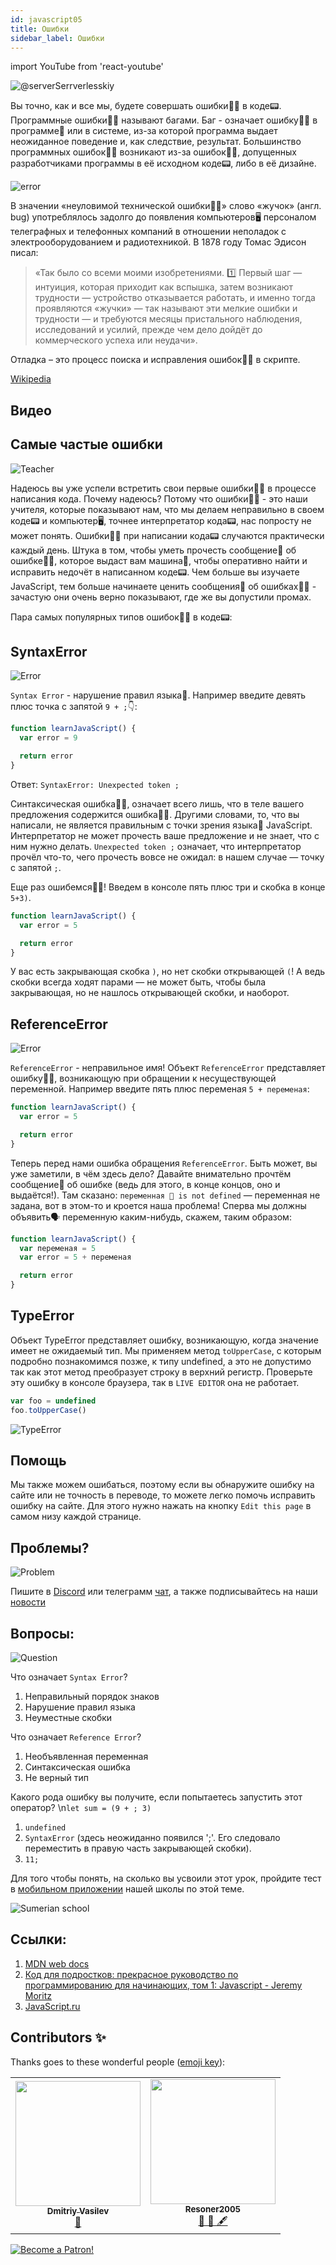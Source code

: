 ```yaml
---
id: javascript05
title: Ошибки
sidebar_label: Ошибки
---
```


import YouTube from 'react-youtube'

![@serverSerrverlesskiy](/img/javascript/headers/05.jpg)

Вы точно, как и все мы, будете совершать ошибки🙅‍♂️ в коде📟. Программные ошибки🙅‍♂️ называют багами. Баг - означает ошибку🙅‍♂️ в программе💾 или в системе, из-за которой программа выдает неожиданное поведение и, как следствие, результат. Большинство программных ошибок🙅‍♂️ возникают из-за ошибок🙅‍♂️, допущенных разработчиками программы в её исходном коде📟, либо в её дизайне.

![error](https://media.giphy.com/media/1VT3UNeWdijUSMpRL4/giphy.gif)

В значении «неуловимой технической ошибки🙅‍♂️» слово «жучок» (англ. bug) употреблялось задолго до появления компьютеров🖥️ персоналом телеграфных и телефонных компаний в отношении неполадок с электрооборудованием и радиотехникой. В 1878 году Томас Эдисон писал:

> «Так было со всеми моими изобретениями. 1️⃣ Первый шаг — интуиция, которая приходит как вспышка, затем возникают трудности — устройство отказывается работать, и именно тогда проявляются «жучки» — так называют эти мелкие ошибки и трудности — и требуются месяцы пристального наблюдения, исследований и усилий, прежде чем дело дойдёт до коммерческого успеха или неудачи».

Отладка – это процесс поиска и исправления ошибок🙅‍♂️ в скрипте.

[Wikipedia](https://ru.wikipedia.org/wiki/Программная_ошибка🙅‍♂️)

## Видео

<YouTube videoId="xJtVop2fAxg" />

## Самые частые ошибки

![Teacher](https://media.giphy.com/media/27c3zdaY6eeIAwp7Qi/giphy.gif)

Надеюсь вы уже успели встретить свои первые ошибки🙅‍♂️ в процессе написания кода. Почему надеюсь? Потому что ошибки🙅‍♂️ - это наши учителя, которые показывают нам, что мы делаем неправильно в своем коде📟 и компьютер🖥️, точнее интерпретатор кода📟, нас попросту не может понять. Ошибки🙅‍♂️ при написании кода📟 случаются практически каждый день. Штука в том, чтобы уметь прочесть сообщение💬 об ошибке🙅‍♂️, которое выдаст вам машина🚗, чтобы оперативно найти и исправить недочёт в написанном коде📟. Чем больше вы изучаете JavaScript, тем больше начинаете ценить сообщения💬 об ошибках🙅‍♂️ - зачастую они очень верно показывают, где же вы допустили промах.

Пара самых популярных типов ошибок🙅‍♂️ в коде📟:

## SyntaxError

![Error](https://media.giphy.com/media/TqiwHbFBaZ4ti/giphy.gif)

`Syntax Error` - нарушение правил языка👅. Например введите ​​​​​девять плюс точка с запятой `9 + ;`👇:

```jsx live
function learnJavaScript() {
  var error = 9

  return error
}
```

Ответ: `SyntaxError: Unexpected token ;`

Cинтаксическая ошибка🙅‍♂️, означает всего лишь, что в теле вашего предложения содержится ошибка🙅‍♂️. Другими словами, то, что вы написали, не является правильным с точки зрения языка👅 JavaScript. Интерпретатор не может прочесть ваше предложение и не знает, что с ним нужно делать. `Unexpected token ;` означает, что интерпретатор прочёл что-то, чего прочесть вовсе не ожидал: в нашем случае — точку с запятой `;`.

Еще раз ошибемся🙅‍♂️!
Введем в консоле пять плюс три и скобка в конце `5+3)`.

```jsx live
function learnJavaScript() {
  var error = 5

  return error
}
```

У вас есть закрывающая скобка `)`, но нет скобки открывающей `(`! А ведь скобки всегда ходят парами — не может быть, чтобы была закрывающая, но не нашлось открывающей скобки, и наоборот.

## ReferenceError

![Error](https://media.giphy.com/media/8L0Pky6C83SzkzU55a/giphy.gif)

`ReferenceError` - неправильное имя! Объект `ReferenceError` представляет ошибку🙅‍♂️, возникающую при обращении к несуществующей переменной. Например введите пять плюс переменая `5 + переменая`:

```jsx live
function learnJavaScript() {
  var error = 5

  return error
}
```

Теперь перед нами ошибка обращения `ReferenceError`. Быть может, вы уже заметили, в чём здесь дело? Давайте внимательно прочтём сообщение💬 об ошибке (ведь для этого, в конце концов, оно и выдаётся!). Там сказано: `переменная 🔔 is not defined` — переменная не задана, вот в этом-то и кроется наша проблема! Сперва мы должны объявить🗣️ переменную каким-нибудь, скажем, таким образом:

```jsx live
function learnJavaScript() {
  var переменая = 5
  var error = 5 + переменая

  return error
}
```

## TypeError

Объект TypeError представляет ошибку, возникающую, когда значение имеет не ожидаемый тип. Мы применяем метод `toUpperCase`, с которым подробно познакомимся позже, к типу undefined, а это не допустимо так как этот метод преобразует строку в верхний регистр. Проверьте эту ошибку в консоле браузера, так в `LIVE EDITOR` она не работает.

```javascript
var foo = undefined
foo.toUpperCase()
```

![TypeError](/img/javascript/25.jpg)

## Помощь

Мы также можем ошибаться, поэтому если вы обнаружите ошибку на сайте или не точность в переводе, то можете легко помочь исправить ошибку на сайте. Для этого нужно нажать на кнопку `Edit this page` в самом низу каждой странице.

## Проблемы?

![Problem](https://media.giphy.com/media/xTiTnGeUsWOEwsGoG4/giphy.gif)

Пишите в [Discord](https://discord.gg/6GDAfXn) или телеграмм [чат](https://t.me/jscampapp), а также подписывайтесь на наши [новости](https://t.me/javascriptapp)

## Вопросы:

![Question](https://media.giphy.com/media/l0HlRnAWXxn0MhKLK/giphy.gif)

Что означает `Syntax Error`?

1. Неправильный порядок знаков
2. Нарушение правил языка
3. Неуместные скобки

Что означает `Reference Error`?

1. Необъявленная переменная
2. Синтаксическая ошибка
3. Не верный тип

Какого рода ошибку вы получите, если попытаетесь запустить этот оператор? \n`let sum = (9 + ; 3)`

1. `undefined`
2. `SyntaxError` (здесь неожиданно появился ';'. Его следовало переместить в правую часть закрывающей скобки).
3. `11;`

Для того чтобы понять, на сколько вы усвоили этот урок, пройдите тест в [мобильном приложении](http://onelink.to/njhc95) нашей школы по этой теме.

![Sumerian school](/img/app.jpg)

## Ссылки:

1. [MDN web docs](https://developer.mozilla.org/ru/docs/Web/JavaScript/Data_structures)
2. [Код для подростков: прекрасное руководство по программированию для начинающих, том 1: Javascript - Jeremy Moritz ](https://www.amazon.com/Code-Teens-Beginners-Programming-Javascript-ebook/dp/B07FCTLVPC)
3. [JavaScript.ru](https://learn.javascript.ru/types)

## Contributors ✨

Thanks goes to these wonderful people ([emoji key](https://allcontributors.org/docs/en/emoji-key)):

<table>
  <tr>
    <td align="center"><a href="https://fullstackserverless.github.io/"><img src="https://avatars0.githubusercontent.com/u/6774813?v=4?s=200" width="200px;" alt=""/><br /><sub><b>Dmitriy Vasilev</b></sub></a><br /> <a href="https://github.com/gHashTag/react-native-village/commits?author=gHashTag" title="Documentation">📖</a></td>
    <td align="center"><a href="https://github.com/Resoner2005"><img src="https://avatars1.githubusercontent.com/u/75675814?v=4?s=200" width="200px;" alt=""/><br /><sub><b>Resoner2005</b></sub></a><br /><a href="https://github.com/gHashTag/react-native-village/issues?q=author%3AResoner2005" title="Bug reports">🐛 🎨 🖋</a></td>
  </tr>
  
</table>

[![Become a Patron!](/img/logo/patreon.jpg)](https://www.patreon.com/bePatron?u=31769291)
